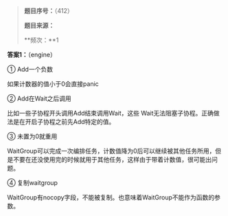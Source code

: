 > **题目序号：**（412）
>
> **题目来源：**
>
> **频次：**1

**答案1：**（engine）

① Add一个负数

如果计数器的值小于0会直接panic

②  Add在Wait之后调用

比如一些子协程开头调用Add结束调用Wait，这些 Wait无法阻塞子协程。正确做法是在开启子协程之前先Add特定的值。

③ 未置为0就重用

WaitGroup可以完成一次编排任务，计数值降为0后可以继续被其他任务所用，但是不要在还没使用完的时候就用于其他任务，这样由于带着计数值，很可能出问题。

④ 复制waitgroup

WaitGroup有nocopy字段，不能被复制。也意味着WaitGroup不能作为函数的参数。